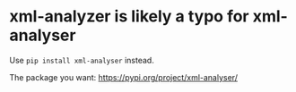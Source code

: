 # xml-analyzer is likely a typo for xml-analyser

Use `pip install xml-analyser` instead.

The package you want: https://pypi.org/project/xml-analyser/
